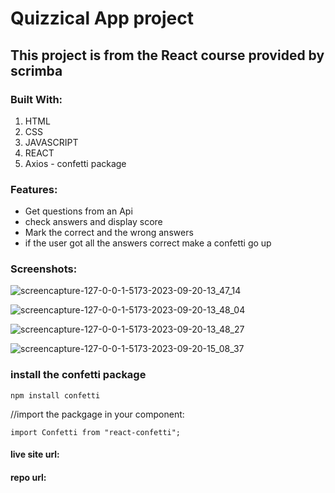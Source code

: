 # Quizzical App project
## This project is from the React course provided by scrimba

### Built With:
1. HTML
2. CSS
3. JAVASCRIPT
4. REACT
5. Axios - confetti package


### Features:
- Get questions from an Api
- check answers and display score
- Mark the correct and the wrong answers
- if the user got all the answers correct make a confetti go up
  

### Screenshots:
  
![screencapture-127-0-0-1-5173-2023-09-20-13_47_14](https://github.com/salmafadlabdulrahman/Quiz-App-Scrimba-Project/assets/88597694/8eaae016-e35b-49dd-b8cd-cbf59d119f8b)

![screencapture-127-0-0-1-5173-2023-09-20-13_48_04](https://github.com/salmafadlabdulrahman/Quiz-App-Scrimba-Project/assets/88597694/77b2fb44-3681-4581-a0f2-a556bac5ddb1)

![screencapture-127-0-0-1-5173-2023-09-20-13_48_27](https://github.com/salmafadlabdulrahman/Quiz-App-Scrimba-Project/assets/88597694/7980b269-41d9-407f-a08c-5f03cf3c0ffd)

![screencapture-127-0-0-1-5173-2023-09-20-15_08_37](https://github.com/salmafadlabdulrahman/Quiz-App-Scrimba-Project/assets/88597694/12e7b424-7b2c-43b5-8419-704c40c98576)



### install the confetti package
```
npm install confetti
```

//import the packgage in your component:
```
import Confetti from "react-confetti";
```

#### live site url: 
#### repo url: 
